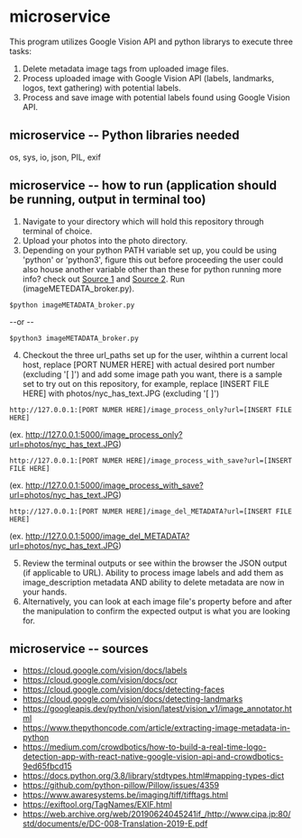 # microservice
This program utilizes Google Vision API and python librarys to execute three tasks:
1. Delete metadata image tags from uploaded image files.
2. Process uploaded image with Google Vision API (labels, landmarks, logos, text gathering) with potential labels.
3. Process and save image with potential labels found using Google Vision API.

## microservice -- Python libraries needed
os, sys, io, json, PIL, exif

## microservice -- how to run (application should be running, output in terminal too)
1. Navigate to your directory which will hold this repository through terminal of choice.
2. Upload your photos into the photo directory.
3. Depending on your python PATH variable set up, you could be using 'python' or 'python3', figure this out before proceeding the user could also house another variable other than these for python running more info? check out [Source 1](http://net-informations.com/python/intro/path.html) and [Source 2](https://geek-university.com/python/add-python-to-the-windows-path/). Run (imageMETEDATA_broker.py).
```  
$python imageMETADATA_broker.py
```  
--or --
```  
$python3 imageMETADATA_broker.py
```  
4. Checkout the three url_paths set up for the user, wihthin a current local host, replace [PORT NUMER HERE] with actual desired port number (excluding '[ ]') and add some image path you want, there is a sample set to try out on this repository, for example, replace [INSERT FILE HERE] with photos/nyc_has_text.JPG (excluding '[ ]')
```
http://127.0.0.1:[PORT NUMER HERE]/image_process_only?url=[INSERT FILE HERE]
```
(ex. http://127.0.0.1:5000/image_process_only?url=photos/nyc_has_text.JPG)
```
http://127.0.0.1:[PORT NUMER HERE]/image_process_with_save?url=[INSERT FILE HERE]
```
(ex. http://127.0.0.1:5000/image_process_with_save?url=photos/nyc_has_text.JPG)
```
http://127.0.0.1:[PORT NUMER HERE]/image_del_METADATA?url=[INSERT FILE HERE]
```
(ex. http://127.0.0.1:5000/image_del_METADATA?url=photos/nyc_has_text.JPG)


5. Review the terminal outputs or see within the browser the JSON output (if applicable to URL). Ability to process image labels and add them as image_description metadata AND ability to delete metadata are now in your hands.
6. Alternatively, you can look at each image file's property before and after the manipulation to confirm the expected output is what you are looking for.

## microservice -- sources

- https://cloud.google.com/vision/docs/labels
- https://cloud.google.com/vision/docs/ocr
- https://cloud.google.com/vision/docs/detecting-faces
- https://cloud.google.com/vision/docs/detecting-landmarks
- https://googleapis.dev/python/vision/latest/vision_v1/image_annotator.html
- https://www.thepythoncode.com/article/extracting-image-metadata-in-python
- https://medium.com/crowdbotics/how-to-build-a-real-time-logo-detection-app-with-react-native-google-vision-api-and-crowdbotics-9ed65fbcd15
- https://docs.python.org/3.8/library/stdtypes.html#mapping-types-dict
- https://github.com/python-pillow/Pillow/issues/4359
- https://www.awaresystems.be/imaging/tiff/tifftags.html
- https://exiftool.org/TagNames/EXIF.html
- https://web.archive.org/web/20190624045241if_/http://www.cipa.jp:80/std/documents/e/DC-008-Translation-2019-E.pdf
